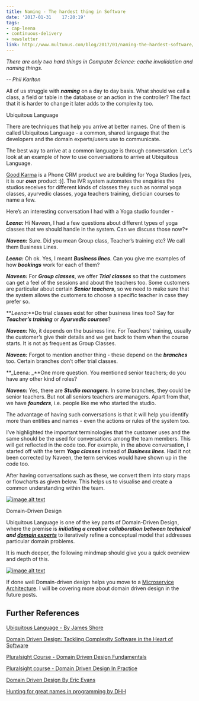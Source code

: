 ```yaml
---
title: Naming - The hardest thing in Software
date: '2017-01-31	 17:20:19'
tags:
- cap-leena
- continuous-delivery
- newsletter
link: http://www.multunus.com/blog/2017/01/naming-the-hardest-software/
---
```


*There are only two hard things in Computer Science: cache invalidation and naming things.*

*-- Phil Karlton*

All of us struggle with **_naming_** on a day to day basis. What should we call a class, a field or table in the database or an action in the controller? The fact that it is harder to change it later adds to the complexity too.

Ubiquitous Language

There are techniques that help you arrive at better names. One of them is called Ubiquitous Language - a common, shared language that the developers and the domain experts/users use to communicate. 

The best way to arrive at a common language is through conversation. Let's look at an example of how to use conversations to arrive at Ubiquitous Language.

[Good Karma](https://gk-landingpage.firebaseapp.com/) is a Phone CRM product we are building for Yoga Studios [yes, it is our **_own_** product :)]. The IVR system automates the enquiries the studios receives for different kinds of classes they such as normal yoga classes, ayurvedic classes, yoga teachers training, dietician courses to name a few. 

Here’s an interesting conversation I had with a Yoga studio founder - 

**_Leena:_** Hi Naveen, I had a few questions about different types of yoga classes that we should handle in the system. Can we discuss those now?*

**_Naveen:_** Sure. Did you mean Group class, Teacher’s training etc? We call them Business Lines.

**_Leena:_** Oh ok. Yes, I meant **_Business lines_**. Can you give me examples of how **_bookings_** work for each of them?

**_Naveen:_** For **_Group classes_**, we offer **_Trial classes_** so that the customers can get a feel of the sessions and about the teachers too. Some customers are particular about certain **_Senior teachers_**, so we need to make sure that the system allows the customers to choose a specific teacher in case they prefer so.

**_Leena:_**Do trial classes exist for other business lines too? Say for **_Teacher’s training_** or **_Ayurvedic courses_**?

**_Naveen:_** No, it depends on the business line. For Teachers’ training, usually the customer’s give their details and we get back to them when the course starts. It is not as frequent as Group Classes.

**_Naveen:_** Forgot to mention another thing - these depend on the **_branches_** too. Certain branches don’t offer trial classes.

**_Leena: _**One more question. You mentioned senior teachers; do you have any other kind of roles?

**_Naveen:_** Yes, there are **_Studio_** **_managers_**. In some branches, they could be senior teachers. But not all seniors teachers are managers. Apart from that, we have **_founders_**, i.e. people like me who started the studio.

The advantage of having such conversations is that it will help you identify more than entities and names - even the actions or rules of the system too.

I’ve highlighted the important terminologies that the customer uses and the same should be the used for conversations among the team members. This will get reflected in the code too. For example, in the above conversation, I started off with the term **_Yoga classes_** instead of **_Business lines_**. Had it not been corrected by Naveen, the term services would have shown up in the code too.

After having conversations such as these, we convert them into story maps or flowcharts as given below. This helps us to visualise and create a common understanding within the team.

[![image alt text](https://s3.amazonaws.com/multunus-cdimages/gk-features.png)](https://s3.amazonaws.com/multunus-cdimages/gk-features.png)

Domain-Driven Design

Ubiquitous Language is one of the key parts of Domain-Driven Design, where the premise is **_initiating a creative collaboration between technical and [domain experts](https://en.wikipedia.org/wiki/Domain_expert)_** to iteratively refine a conceptual model that addresses particular domain problems.

It is much deeper, the following mindmap should give you a quick overview and depth of this.

[![image alt text](https://s3.amazonaws.com/multunus-cdimages/domain-driven-design.png)](https://s3.amazonaws.com/multunus-cdimages/domain-driven-design.png)

If done well Domain-driven design helps you move to a [Microservice Architecture](https://www.infoq.com/presentations/ddd-microservices-2016). I will be covering more about domain driven design in the future posts.

 

## Further References

[Ubiquitous Language - By James Shore](http://www.jamesshore.com/Agile-Book/ubiquitous_language.html)

[Domain Driven Design: Tackling Complexity Software in the Heart of Software](https://www.amazon.in/Domain-Driven-Design-Tackling-Complexity-Software-ebook/dp/B00794TAUG)

[Pluralsight Course - Domain Driven Design Fundamentals](https://www.pluralsight.com/courses/domain-driven-design-fundamentals)

[Pluralsight course - Domain Driven Design In Practice](https://www.pluralsight.com/courses/domain-driven-design-in-practice)

[Domain Driven Design By Eric Evans](https://www.youtube.com/watch?v=dnUFEg68ESM)

[Hunting for great names in programming by DHH](https://m.signalvnoise.com/hunting-for-great-names-in-programming-16f624c8fc03)

